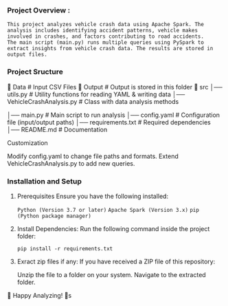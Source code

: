 ### Project Overview :

    This project analyzes vehicle crash data using Apache Spark. The analysis includes identifying accident patterns, vehicle makes involved in crashes, and factors contributing to road accidents.
    The main script (main.py) runs multiple queries using PySpark to extract insights from vehicle crash data. The results are stored in output files.

### Project Sructure

📂 Data                              # Input CSV Files
📂 Output                            # Output is stored in this folder 
📂 src
     │── utils.py                    # Utility functions for reading YAML & writing data
     │── VehicleCrashAnalysis.py     # Class with data analysis methods

│── main.py                          # Main script to run analysis
│── config.yaml                      # Configuration file (input/output paths)
│── requirements.txt                 # Required dependencies
│── README.md                        # Documentation


Customization

Modify config.yaml to change file paths and formats.
Extend VehicleCrashAnalysis.py to add new queries.



### Installation and Setup
1. Prerequisites
    Ensure you have the following installed:

    `Python (Version 3.7 or later)`
    `Apache Spark (Version 3.x)`
    `pip (Python package manager)`


2. Install Dependencies:
    Run the following command inside the project folder:

    `pip install -r requirements.txt`

3. Exract zip files if any: 
    If you have received a ZIP file of this repository:

    Unzip the file to a folder on your system.
    Navigate to the extracted folder.


🚀 Happy Analyzing! 🚀s
